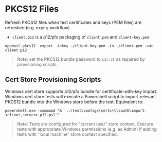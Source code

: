 # PKCS12 Files

Refresh PKCS12 files when test certificates and keys (PEM files) are refreshed (e.g. expiry workflow)

- `client.p12` is a p12/pfx packaging of `client.pem` and `client-key.pem`

`openssl pkcs12 -export -inkey ./client-key.pem -in ./client.pem -out client.p12`

> Note: set the PKCS12 bundle password to `s3cr3t` as required by provisioning scripts

## Cert Store Provisioning Scripts

Windows cert store supports p12/pfx bundle for certificate-with-key import.  Windows cert store tests will execute 
a Powershell script to import relevant PKCS12 bundle into the Windows store before the test. Equivalent to:

`powershell.exe -command "& '..\test\configs\certs\tlsauth\import-<client,server>-p12.ps1'"`

> Note: Tests are configured for "current user" store context. Execute tests with appropriate Windows permissions
> (e.g. as Admin) if adding tests with "local machine" store context specified.